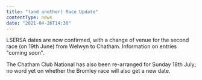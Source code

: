 ```yaml
---
title: "(and another) Race Update"
contentType: news
date: "2021-04-26T14:30"
---
```


LSERSA dates are now confirmed, with a change of venue for the second race (on 19th June) from Welwyn
to Chatham. Information on entries "coming soon".

The Chatham Club National has also been re-arranged for Sunday 18th July; no word yet on whether the
Bromley race will also get a new date.
